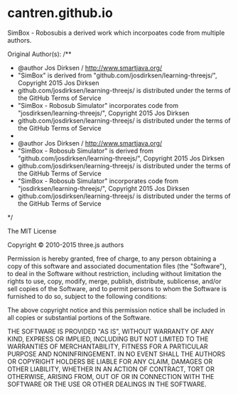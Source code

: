 # cantren.github.io

SimBox - Robosubis a derived work which incorpoates code from multiple authors.

Original Author(s):
/**
 * @author Jos Dirksen / http://www.smartjava.org/
 * "SimBox" is derived from "github.com/josdirksen/learning-threejs/", Copyright 2015 Jos Dirksen
 * github.com/josdirksen/learning-threejs/ is distributed under the terms of the GitHub Terms of Service
 * "SimBox - Robosub Simulator" incorporates code from "josdirksen/learning-threejs/", Copyright 2015 Jos Dirksen
 * github.com/josdirksen/learning-threejs/ is distributed under the terms of the GitHub Terms of Service
 * 
 * @author Jos Dirksen / http://www.smartjava.org/
 * "SimBox - Robosub Simulator" is derived from "github.com/josdirksen/learning-threejs/", Copyright 2015 Jos Dirksen
 * github.com/josdirksen/learning-threejs/ is distributed under the terms of the GitHub Terms of Service
 * "SimBox - Robosub Simulator" incorporates code from "josdirksen/learning-threejs/", Copyright 2015 Jos Dirksen
 * github.com/josdirksen/learning-threejs/ is distributed under the terms of the GitHub Terms of Service

 */
 
The MIT License

Copyright © 2010-2015 three.js authors

Permission is hereby granted, free of charge, to any person obtaining a copy
of this software and associated documentation files (the "Software"), to deal
in the Software without restriction, including without limitation the rights
to use, copy, modify, merge, publish, distribute, sublicense, and/or sell
copies of the Software, and to permit persons to whom the Software is
furnished to do so, subject to the following conditions:

The above copyright notice and this permission notice shall be included in
all copies or substantial portions of the Software.

THE SOFTWARE IS PROVIDED "AS IS", WITHOUT WARRANTY OF ANY KIND, EXPRESS OR
IMPLIED, INCLUDING BUT NOT LIMITED TO THE WARRANTIES OF MERCHANTABILITY,
FITNESS FOR A PARTICULAR PURPOSE AND NONINFRINGEMENT. IN NO EVENT SHALL THE
AUTHORS OR COPYRIGHT HOLDERS BE LIABLE FOR ANY CLAIM, DAMAGES OR OTHER
LIABILITY, WHETHER IN AN ACTION OF CONTRACT, TORT OR OTHERWISE, ARISING FROM,
OUT OF OR IN CONNECTION WITH THE SOFTWARE OR THE USE OR OTHER DEALINGS IN
THE SOFTWARE.
